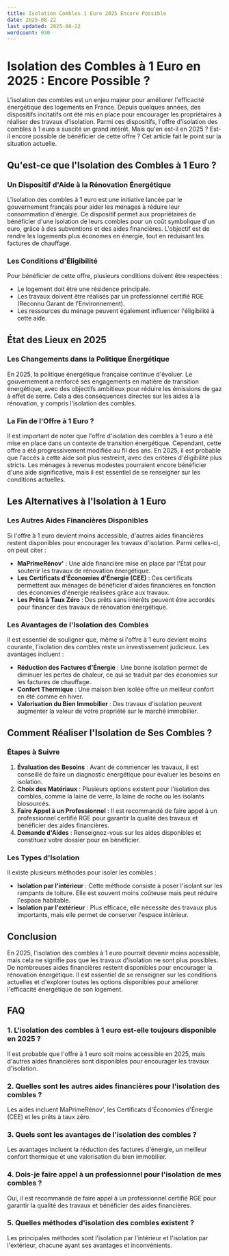 ```yaml
---
title: Isolation Combles 1 Euro 2025 Encore Possible
date: 2025-08-22
last_updated: 2025-08-22
wordcount: 930
---
```


# Isolation des Combles à 1 Euro en 2025 : Encore Possible ?

L'isolation des combles est un enjeu majeur pour améliorer l'efficacité énergétique des logements en France. Depuis quelques années, des dispositifs incitatifs ont été mis en place pour encourager les propriétaires à réaliser des travaux d'isolation. Parmi ces dispositifs, l'offre d'isolation des combles à 1 euro a suscité un grand intérêt. Mais qu'en est-il en 2025 ? Est-il encore possible de bénéficier de cette offre ? Cet article fait le point sur la situation actuelle.

## Qu'est-ce que l'Isolation des Combles à 1 Euro ?

### Un Dispositif d'Aide à la Rénovation Énergétique

L'isolation des combles à 1 euro est une initiative lancée par le gouvernement français pour aider les ménages à réduire leur consommation d'énergie. Ce dispositif permet aux propriétaires de bénéficier d'une isolation de leurs combles pour un coût symbolique d'un euro, grâce à des subventions et des aides financières. L'objectif est de rendre les logements plus économes en énergie, tout en réduisant les factures de chauffage.

### Les Conditions d'Éligibilité

Pour bénéficier de cette offre, plusieurs conditions doivent être respectées :
- Le logement doit être une résidence principale.
- Les travaux doivent être réalisés par un professionnel certifié RGE (Reconnu Garant de l’Environnement).
- Les ressources du ménage peuvent également influencer l'éligibilité à cette aide.

## État des Lieux en 2025

### Les Changements dans la Politique Énergétique

En 2025, la politique énergétique française continue d'évoluer. Le gouvernement a renforcé ses engagements en matière de transition énergétique, avec des objectifs ambitieux pour réduire les émissions de gaz à effet de serre. Cela a des conséquences directes sur les aides à la rénovation, y compris l'isolation des combles.

### La Fin de l'Offre à 1 Euro ?

Il est important de noter que l'offre d'isolation des combles à 1 euro a été mise en place dans un contexte de transition énergétique. Cependant, cette offre a été progressivement modifiée au fil des ans. En 2025, il est probable que l'accès à cette aide soit plus restreint, avec des critères d'éligibilité plus stricts. Les ménages à revenus modestes pourraient encore bénéficier d'une aide significative, mais il est essentiel de se renseigner sur les conditions actuelles.

## Les Alternatives à l'Isolation à 1 Euro

### Les Autres Aides Financières Disponibles

Si l'offre à 1 euro devient moins accessible, d'autres aides financières restent disponibles pour encourager les travaux d'isolation. Parmi celles-ci, on peut citer :
- **MaPrimeRénov'** : Une aide financière mise en place par l'État pour soutenir les travaux de rénovation énergétique.
- **Les Certificats d'Économies d'Énergie (CEE)** : Ces certificats permettent aux ménages de bénéficier d'aides financières en fonction des économies d'énergie réalisées grâce aux travaux.
- **Les Prêts à Taux Zéro** : Des prêts sans intérêts peuvent être accordés pour financer des travaux de rénovation énergétique.

### Les Avantages de l'Isolation des Combles

Il est essentiel de souligner que, même si l'offre à 1 euro devient moins courante, l'isolation des combles reste un investissement judicieux. Les avantages incluent :
- **Réduction des Factures d'Énergie** : Une bonne isolation permet de diminuer les pertes de chaleur, ce qui se traduit par des économies sur les factures de chauffage.
- **Confort Thermique** : Une maison bien isolée offre un meilleur confort en été comme en hiver.
- **Valorisation du Bien Immobilier** : Des travaux d'isolation peuvent augmenter la valeur de votre propriété sur le marché immobilier.

## Comment Réaliser l'Isolation de Ses Combles ?

### Étapes à Suivre

1. **Évaluation des Besoins** : Avant de commencer les travaux, il est conseillé de faire un diagnostic énergétique pour évaluer les besoins en isolation.
2. **Choix des Matériaux** : Plusieurs options existent pour l'isolation des combles, comme la laine de verre, la laine de roche ou les isolants biosourcés.
3. **Faire Appel à un Professionnel** : Il est recommandé de faire appel à un professionnel certifié RGE pour garantir la qualité des travaux et bénéficier des aides financières.
4. **Demande d'Aides** : Renseignez-vous sur les aides disponibles et constituez votre dossier pour en bénéficier.

### Les Types d'Isolation

Il existe plusieurs méthodes pour isoler les combles :
- **Isolation par l'intérieur** : Cette méthode consiste à poser l'isolant sur les rampants de toiture. Elle est souvent moins coûteuse mais peut réduire l'espace habitable.
- **Isolation par l'extérieur** : Plus efficace, elle nécessite des travaux plus importants, mais elle permet de conserver l'espace intérieur.

## Conclusion

En 2025, l'isolation des combles à 1 euro pourrait devenir moins accessible, mais cela ne signifie pas que les travaux d'isolation ne sont plus possibles. De nombreuses aides financières restent disponibles pour encourager la rénovation énergétique. Il est essentiel de se renseigner sur les conditions actuelles et d'explorer toutes les options disponibles pour améliorer l'efficacité énergétique de son logement.

## FAQ

### 1. L'isolation des combles à 1 euro est-elle toujours disponible en 2025 ?
Il est probable que l'offre à 1 euro soit moins accessible en 2025, mais d'autres aides financières sont disponibles pour encourager les travaux d'isolation.

### 2. Quelles sont les autres aides financières pour l'isolation des combles ?
Les aides incluent MaPrimeRénov', les Certificats d'Économies d'Énergie (CEE) et les prêts à taux zéro.

### 3. Quels sont les avantages de l'isolation des combles ?
Les avantages incluent la réduction des factures d'énergie, un meilleur confort thermique et une valorisation du bien immobilier.

### 4. Dois-je faire appel à un professionnel pour l'isolation de mes combles ?
Oui, il est recommandé de faire appel à un professionnel certifié RGE pour garantir la qualité des travaux et bénéficier des aides financières.

### 5. Quelles méthodes d'isolation des combles existent ?
Les principales méthodes sont l'isolation par l'intérieur et l'isolation par l'extérieur, chacune ayant ses avantages et inconvénients.